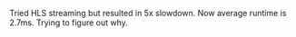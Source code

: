 Tried HLS streaming but resulted in 5x slowdown.
Now average runtime is 2.7ms. 
Trying to figure out why.
